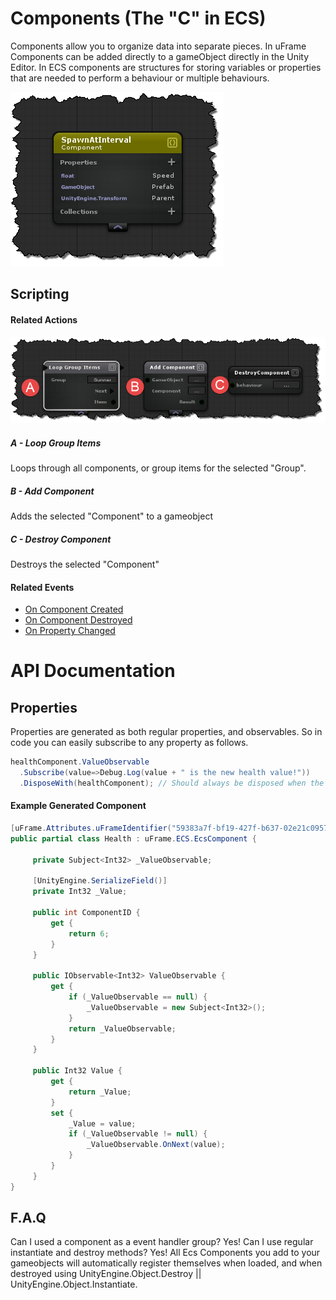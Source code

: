 # Components (The "C" in ECS)
Components allow you to organize data into separate pieces.  In uFrame Components can be added directly to a gameObject directly in the Unity Editor.  In ECS components are structures for storing variables or properties that are needed to perform a behaviour or multiple behaviours.

![](../images/gq9EDmU.png)
## Scripting
#### Related Actions
![](../images/uZU07Sr.png)
##### A - Loop Group Items
Loops through all components, or group items for the selected "Group".

##### B - Add Component
Adds the selected "Component" to a gameobject

##### C - Destroy Component
Destroys  the selected "Component"

#### Related Events
- [On Component Created](../Handlers/ComponentCreated.md)
- [On Component Destroyed](../Handlers/ComponentDestroyed.md)
- [On Property Changed](../Handlers/PropertyChanged.md)

# API Documentation
## Properties
Properties are generated as both regular properties, and observables. So in code you can easily subscribe to any property as follows.

```cs
healthComponent.ValueObservable
  .Subscribe(value=>Debug.Log(value + " is the new health value!"))
  .DisposeWith(healthComponent); // Should always be disposed when the component disposes
```

#### Example Generated Component

```cs
[uFrame.Attributes.uFrameIdentifier("59383a7f-bf19-427f-b637-02e21c0957a0")]
public partial class Health : uFrame.ECS.EcsComponent {

     private Subject<Int32> _ValueObservable;

     [UnityEngine.SerializeField()]
     private Int32 _Value;

     public int ComponentID {
         get {
             return 6;
         }
     }

     public IObservable<Int32> ValueObservable {
         get {
             if (_ValueObservable == null) {
                 _ValueObservable = new Subject<Int32>();
             }
             return _ValueObservable;
         }
     }

     public Int32 Value {
         get {
             return _Value;
         }
         set {
             _Value = value;
             if (_ValueObservable != null) {
                 _ValueObservable.OnNext(value);
             }
         }
     }
}
```

## F.A.Q
Can I used a component as a event handler group?
Yes!
Can I use regular instantiate and destroy methods?
Yes! All Ecs Components you add to your gameobjects will automatically register themselves when loaded, and when destroyed using UnityEngine.Object.Destroy || UnityEngine.Object.Instantiate.
